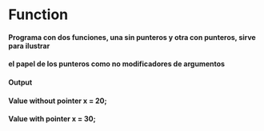 # Function
<h4>Programa con dos funciones, una sin punteros y otra con punteros, sirve para ilustrar</h4> 
<h4>el papel de los punteros como no modificadores de argumentos</h4>
<h4>Output</h4>
<h4> Value without pointer x = 20;</h4>
<h4> Value with pointer x = 30;</h4>
